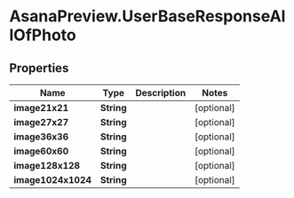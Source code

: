 # AsanaPreview.UserBaseResponseAllOfPhoto

## Properties

Name | Type | Description | Notes
------------ | ------------- | ------------- | -------------
**image21x21** | **String** |  | [optional] 
**image27x27** | **String** |  | [optional] 
**image36x36** | **String** |  | [optional] 
**image60x60** | **String** |  | [optional] 
**image128x128** | **String** |  | [optional] 
**image1024x1024** | **String** |  | [optional] 


